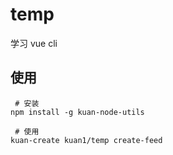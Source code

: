 # temp

学习 vue cli

## 使用

```
 # 安装
npm install -g kuan-node-utils

 # 使用
kuan-create kuan1/temp create-feed
```

